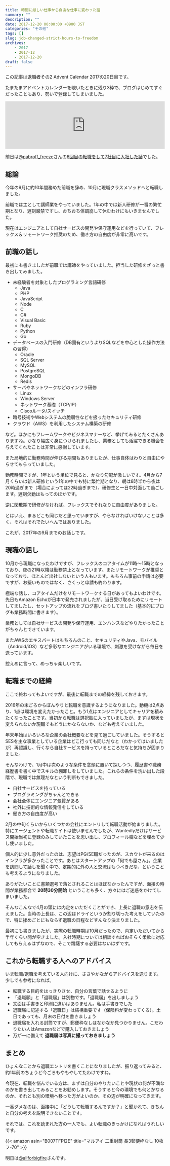 ```yaml
---
title: 時間に厳しい仕事から自由な仕事に変わった話
summary: ""
description: ""
date: 2017-12-20 00:00:00 +0900 JST
categories: "その他"
tags: []
slug: job-changed-strict-hours-to-freedom
archives:
    - 2017
    - 2017-12
    - 2017-12-20
draft: false
---
```


この記事は退職者その2 Advent Calendar 2017の20日目です。

たまたまアドベントカレンダーを覗いたときに残り3枠で、ブログはじめてすぐだったこともあり、勢いで登録してしまいました。

<iframe class="hatenablogcard" style="width:100%;" frameborder="0" scrolling="no" src="https://hatenablog-parts.com/embed?url=https://adventar.org/calendars/2278"></iframe>

前日は[@pabroff_freeze](https://twitter.com/pabroff_freeze)さんの[6回目の転職をして7社目に入社した話](http://blogger.pabroff.net/2017/12/67.html)でした。

## 総論
今年の9月に約10年間務めた前職を辞め、10月に現職クラスメソッドへと転職しました。

前職では主として講師業をやっていました。1年の中では新人研修が一番の繁忙期となり、遅刻厳禁ですし、おちおち体調崩して休むわけにもいきませんでした。

現在はエンジニアとして自社サービスの開発や保守運用などを行っていて、フレックス＆リモートワーク推奨のため、働き方の自由度が非常に高いです。

## 前職の話し
最初にも書きましたが前職では講師をやっていました。担当した研修をざっと書き出してみました。

- 未経験者を対象としたプログラミング言語研修
  - Java
  - PHP
  - JavaScript
  - Node
  - C
  - C#
  - Visual Basic
  - Ruby
  - Python
  - Go
- データベースの入門研修（DB固有というよりSQLなどを中心とした操作方法の習得）
  - Oracle
  - SQL Server
  - MySQL
  - PostgreSQL
  - MongoDB
  - Redis
- サーバやネットワークなどのインフラ研修
  - Linux
  - Windows Server
  - ネットワーク基礎（TCP/IP）
  - Ciscoルータ/スイッチ
- 暗号技術やWebシステムの脆弱性などを扱ったセキュリティ研修
- クラウド（AWS）を利用したシステム構築の研修

など。ほかにもフレームワークやビジネスマナーなど、挙げてみるとたくさんありますね。かなり幅広く身につけられましたし、業務としても活躍できる機会を与えてくれたことは非常に感謝しています。

また局地的に勤務時間が伸びる期間もありましたが、仕事自体はわりと自由にやらせてもらっていました。

勤務時間ですが、1年という単位で見ると、かなり勾配が激しいです。4月から7月くらいは新人研修という1年の中でも特に繁忙期となり、朝は8時半から夜は20時過ぎまで（場合によっては22時過ぎまで）、研修生と一日中対面して過ごします。遅刻欠勤はもってのほかです。

逆に閑散期で研修がなければ、フレックスでそれなりに自由度がありました。

とはいえ、まぁどこも同じだと思っていますが、やらなければいけないことは多く、それはそれでたいへんではありました。

これが、2017年の9月までのお話しです。

## 現職の話し
10月から現職になったわけですが、フレックスのコアタイムが11時〜15時となっており、夜の21時以降は勤務禁止となっています。またリモートワークが推奨となっており、ほとんど出社しないという人もいます。もちろん事前の申請は必要ですが、お堅いものではなく、さくっと申請も終わります。

極端な話し、コアタイムだけをリモートワークする日があってもよいわけです。先日もAmazon Echoが日本で発売されましたが、当日受け取るためにリモートしてましたし、セットアップの流れをブログ書いたりしてました（基本的にブログも業務時間に書きます）。

業務としては自社サービスの開発や保守運用、エンハンスなどやりたかったことがちゃんとできています。

またAWSのエキスパートはもちろんのこと、セキュリティやJava、モバイル（Android/iOS）など多彩なエンジニアがいる環境で、刺激を受けながら毎日を送っています。

控えめに言って、めっちゃ楽しいです。

## 転職までの経緯
ここで終わってもよいですが、最後に転職までの経緯を残しておきます。

2016年の末ごろからぼんやりと転職を意識するようになりました。動機は2点あり、1点は環境を変えたかったこと。もう1点はエンジニアとしてキャリアを積みたくなったことです。当初から転職は選択肢に入っていましたが、まずは現状を変えられないか現職でもどうにかならないか、なども考えていました。

年末年始はいろいろな企業の会社概要などを見て過ごしていました。そうするとSESを主な事業としている企業はどこ行っても同じだなと（わかってはいましたが）再認識し、行くなら自社サービスを持っているところだなと気持ちが固まりました。

そんなわけで、1月中は次のような条件を念頭に置いて探しつつ、履歴書や職務経歴書を書く中でスキルの棚卸しをしていました。これらの条件を洗い出した段階で、現職では無理だなという判断もできました。

- 自社サービスを持っている
- プログラミングがちゃんとできる
- 会社全体にエンジニア気質がある
- 社外に技術的な情報発信をしている
- 働き方の自由度が高い


2月の中旬くらいからいくつかの会社にエントリして転職活動が始まりました。特にエージェントや転職サイトは使いませんでしたが、Wantedlyだけはサービス開始当初に登録のみしていたことを思い出し、プロフィール欄などを埋めて少し使いました。

個人的に少し意外だったのは、志望はPG/SE職だったのが、スカウトが来るのはインフラが多かったことです。あとはスタートアップの「何でも屋さん」。企業を訪問して話しを聞く中で、定期的に外の人と交流はもつべきだな、ということも考えるようになりました。

ありがたいことに書類選考で落とされることはほぼなかったんですが、面接の時間が業務都合で **20時30分開始** ということも多く、方々にはご迷惑をかけてしまいました。

そんなこんなで4月の頭には内定をいただくことができ、上長に退職の意志を伝えました。当時の上長は、この辺はドライというか割り切った考えをしていたので、特に揉めごとにもならず退職の日程などすんなり決まりました。

最初にも書きましたが、実際の転職時期は10月だったので、内定いただいてから半年くらい間が空きました。入社時期については相談すればおそらく柔軟に対応してもらえるはずなので、そこで躊躇する必要はないはずです。

## これから転職する人へのアドバイス
いま転職/退職を考えている人向けに、ささやかながらアドバイスを送ります。少しでも参考になれば。

- 転職する目的をはっきりさせ、自分の言葉で話せるように
- 「退職願」と「退職届」は別物です。「退職届」を出しましょう
- 文面は手書きと印刷に違いはありません。私は手書きでした
- 退職届に記述する「退職日」は結構重要です（保険料が変わってくる）。土日であっても、月末の日付を書きましょう
- 退職届を入れる封筒ですが、郵便枠なしはなかなか見つかりません。こだわりたい人はAmazonなどで購入しておきましょう
- 万が一に備えて **退職届は写真に撮っておきましょう**

## まとめ
ひょんなことから退職エントリを書くことになりましたが、振り返ってみると、約1年前のちょうど今ごろもやもやしてたわけですね。

今現在、転職を悩んでいる方は、まずは自分のやりたいことや現状の何が不満なのかを書き出してみることをお勧めします。そうすると今の環境でも何とかなるのか、それとも別の環境へ移った方がよいのか、その辺が明確になってきます。

一番ダメなのは、面接中に「どうして転職するんですか？」と聞かれて、きちんと自分の考えを説明できないことです。

それでは、これを読まれた方の一人でも、よい転職のきっかけになればうれしいです。

{{< amazon asin="B007TFPI2E" title="マルアイ 二重封筒 長3郵便枠なし 10枚 フ-70" >}}

明日は[@allforbigfire](https://twitter.com/allforbigfire)さんです。
